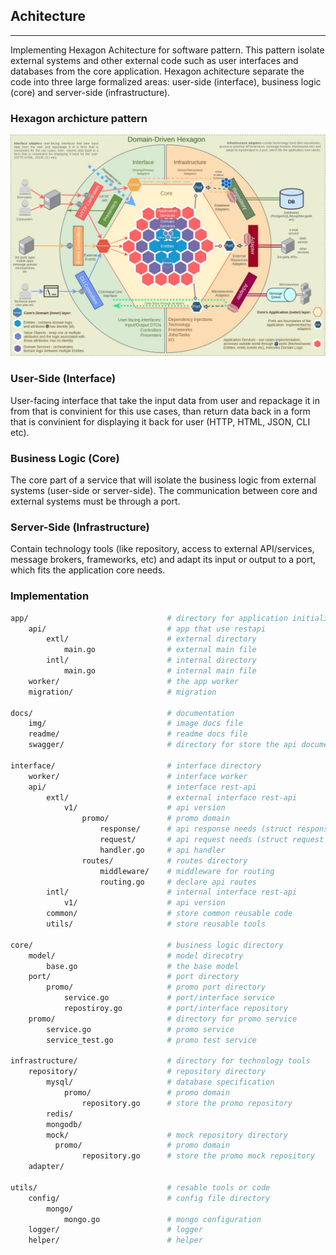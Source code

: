 ## Achitecture
<hr/>
Implementing Hexagon Achitecture for software pattern. This pattern isolate external systems and other external code such as user interfaces and databases from the core application. Hexagon achitecture separate the code into three large formalized areas: user-side (interface), business logic (core) and server-side (infrastructure).

### Hexagon archicture pattern

<img src="hexa_arch.jpeg">

### User-Side (Interface)
User-facing interface that take the input data from user and repackage it in from that is convinient for this use cases, than return data back in a form that is convinient for displaying it back for user (HTTP, HTML, JSON, CLI etc).

### Business Logic (Core)
The core part of a service that will isolate the business logic from external systems (user-side or server-side). The communication between core and external systems must be through a port.

### Server-Side (Infrastructure)
Contain technology tools (like repository, access to external API/services, message brokers, frameworks, etc) and adapt its input or output to a port, which fits the application core needs.

### Implementation

```sh
app/                               # directory for application initialization
    api/                           # app that use restapi
        extl/                      # external directory
            main.go                # external main file
        intl/                      # internal directory
            main.go                # internal main file
    worker/                        # the app worker               
    migration/                     # migration

docs/                              # documentation
    img/                           # image docs file
    readme/                        # readme docs file
    swagger/                       # directory for store the api documentation

interface/                         # interface directory
    worker/                        # interface worker
    api/                           # interface rest-api
        extl/                      # external interface rest-api
            v1/                    # api version
                promo/             # promo domain
                    response/      # api response needs (struct response etc)  
                    request/       # api request needs (struct request etc)
                    handler.go     # api handler
                routes/            # routes directory
                    middleware/    # middleware for routing
                    routing.go     # declare api routes
        intl/                      # internal interface rest-api
            v1/                    # api version
        common/                    # store common reusable code 
        utils/                     # store reusable tools 

core/                              # business logic directory
    model/                         # model direcotry
        base.go                    # the base model
    port/                          # port directory
        promo/                     # promo port directory
            service.go             # port/interface service 
            repostiroy.go          # port/interface repository
    promo/                         # directory for promo service
        service.go                 # promo service
        service_test.go            # promo test service

infrastructure/                    # directory for technology tools
    repository/                    # repository directory
        mysql/                     # database specification
            promo/                 # promo domain
                repository.go      # store the promo repository
        redis/
        mongodb/
        mock/                      # mock repository directory
          promo/                   # promo domain
                repository.go      # store the promo mock repository
    adapter/                     

utils/                             # resable tools or code
    config/                        # config file directory
        mongo/
            mongo.go               # mongo configuration
    logger/                        # logger
    helper/                        # helper
```